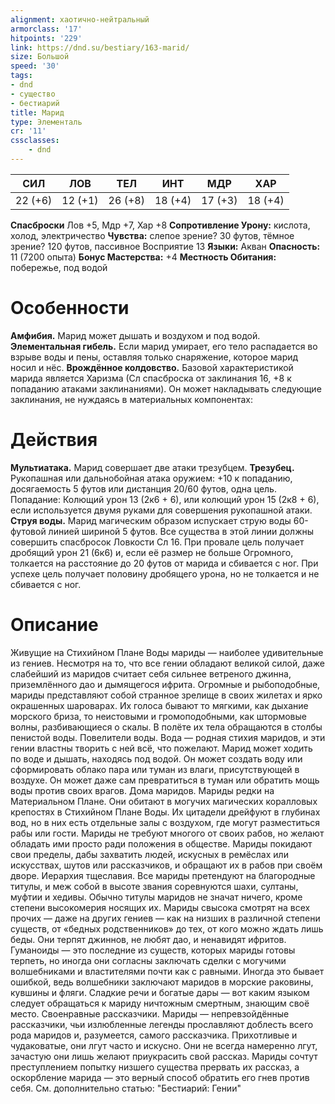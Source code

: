 ```yaml
---
alignment: хаотично-нейтральный
armorclass: '17'
hitpoints: '229'
link: https://dnd.su/bestiary/163-marid/
size: Большой
speed: '30'
tags:
- dnd
- существо
- бестиарий
title: Марид
type: Элементаль
cr: '11'
cssclasses:
    - dnd
---
```



| СИЛ | ЛОВ | ТЕЛ | ИНТ | МДР | ХАР |
|---|---|---|---|---|---|
| 22 (+6) | 12 (+1) | 26 (+8) | 18 (+4) | 17 (+3) | 18 (+4) |
**Спасброски** Лов +5, Мдр +7, Хар +8
**Сопротивление Урону:** кислота, холод, электричество
**Чувства:** слепое зрение? 30 футов, тёмное зрение? 120 футов, пассивное Восприятие 13
**Языки:** Акван
**Опасность:** 11 (7200 опыта)
**Бонус Мастерства:** +4
**Местность Обитания:** побережье, под водой


# Особенности
**Амфибия.** Марид может дышать и воздухом и под водой.
**Элементальная гибель.** Если марид умирает, его тело распадается во взрыве воды и пены, оставляя только снаряжение, которое марид носил и нёс.
**Врождённое колдовство.** Базовой характеристикой марида является Харизма (Сл спасброска от заклинания 16, +8 к попаданию атаками заклинаниями). Он может накладывать следующие заклинания, не нуждаясь в материальных компонентах:


# Действия
**Мультиатака.** Марид совершает две атаки трезубцем.
**Трезубец.** Рукопашная или дальнобойная атака оружием: +10 к попаданию, досягаемость 5 футов или дистанция 20/60 футов, одна цель. Попадание: Колющий урон 13 (2к6 + 6), или колющий урон 15 (2к8 + 6), если используется двумя руками для совершения рукопашной атаки.
**Струя воды.** Марид магическим образом испускает струю воды 60-футовой линией шириной 5 футов. Все существа в этой линии должны совершить спасбросок Ловкости Сл 16. При провале цель получает дробящий урон 21 (6к6) и, если её размер не больше Огромного, толкается на расстояние до 20 футов от марида и сбивается с ног. При успехе цель получает половину дробящего урона, но не толкается и не сбивается с ног.


# Описание
Живущие на Стихийном Плане Воды мариды — наиболее удивительные из гениев. Несмотря на то, что все гении обладают великой силой, даже слабейший из маридов считает себя сильнее ветреного джинна, приземлённого дао и дымящегося ифрита. Огромные и рыбоподобные, мариды представляют собой странное зрелище в своих жилетах и ярко окрашенных шароварах. Их голоса бывают то мягкими, как дыхание морского бриза, то неистовыми и громоподобными, как штормовые волны, разбивающиеся о скалы. В полёте их тела обращаются в столбы пенистой воды. Повелители воды. Вода — родная стихия маридов, и эти гении властны творить с ней всё, что пожелают. Марид может ходить по воде и дышать, находясь под водой. Он может создать воду или сформировать облако пара или туман из влаги, присутствующей в воздухе. Он может даже сам превратиться в туман или обратить мощь воды против своих врагов. Дома маридов. Мариды редки на Материальном Плане. Они обитают в могучих магических коралловых крепостях в Стихийном Плане Воды. Их цитадели дрейфуют в глубинах вод, но в них есть отдельные залы с воздухом, где могут разместиться рабы или гости. Мариды не требуют многого от своих рабов, но желают обладать ими просто ради положения в обществе. Мариды покидают свои пределы, дабы захватить людей, искусных в ремёслах или искусствах, шутов или рассказчиков, и обращают их в рабов при своём дворе. Иерархия тщеславия. Все мариды претендуют на благородные титулы, и меж собой в высоте звания соревнуются шахи, султаны, муфтии и хедивы. Обычно титулы маридов не значат ничего, кроме степени высокомерия носящих их. Мариды свысока смотрят на всех прочих — даже на других гениев — как на низших в различной степени существ, от «бедных родственников» до тех, от кого можно ждать лишь беды. Они терпят джиннов, не любят дао, и ненавидят ифритов. Гуманоиды — это последние из существ, которых мариды готовы терпеть, но иногда они согласны заключать сделки с могучими волшебниками и властителями почти как с равными. Иногда это бывает ошибкой, ведь волшебники заключают маридов в морские раковины, кувшины и фляги. Сладкие речи и богатые дары — вот каким языком следует обращаться к мариду ничтожным смертным, знающим своё место. Своенравные рассказчики. Мариды — непревзойдённые рассказчики, чьи излюбленные легенды прославляют доблесть всего рода маридов и, разумеется, самого рассказчика. Прихотливые и чудаковатые, они лгут часто и искусно. Они не всегда намеренно лгут, зачастую они лишь желают приукрасить свой рассказ. Мариды сочтут преступлением попытку низшего существа прервать их рассказ, а оскорбление марида — это верный способ обратить его гнев против себя. См. дополнительно статью: "Бестиарий: Гении"